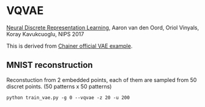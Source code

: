 # VQVAE

[Neural Discrete Representation Learning](https://arxiv.org/pdf/1711.00937.pdf), Aaron van den Oord, Oriol Vinyals, Koray Kavukcuoglu, NIPS 2017

This is derived from [Chainer official VAE example](https://github.com/chainer/chainer/tree/master/examples/vae).


## MNIST reconstruction

Reconstuction from 2 embedded points, each of them are sampled from 50 discret points. (50 patterns x 50 patterns)

```
python train_vae.py -g 0 --vqvae -z 20 -u 200
```
